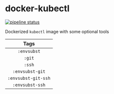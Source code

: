 # docker-kubectl

[![pipeline status](https://gitlab.com/leojonathanoh/docker-kubectl/badges/dev/pipeline.svg)](https://gitlab.com/leojonathanoh/docker-kubectl/commits/dev)

Dockerized `kubectl` image with some optional tools

| Tags |
|:-------:| 
| `:envsubst` | 
| `:git` | 
| `:ssh` | 
| `:envsubst-git` | 
| `:envsubst-git-ssh` | 
| `:envsubst-ssh` |

